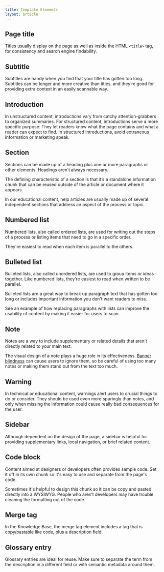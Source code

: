 ```yaml
---
title: Template Elements
layout: article
---
```


## Page title

Titles usually display on the page as well as inside the HTML `<title>` tag, for consistency and search engine findability.

## Subtitle

Subtitles are handy when you find that your title has gotten too long. Subtitles can be longer and more creative than titles, and they’re good for providing extra context in an easily scannable way.

## Introduction

In unstructured content, introductions vary from catchy attention-grabbers to organized summaries. For structured content, introductions serve a more specific purpose: They let readers know what the page contains and what a reader can expect to find. In structured introductions, avoid extraneous information or marketing speak.

## Section

Sections can be made up of a heading plus one or more paragraphs or other elements. Headings aren't always necessary.

The defining characteristic of a section is that it’s a standalone information chunk that can be reused outside of the article or document where it appears.

In our educational content, help articles are usually made up of several independent sections that address an aspect of the process or topic.

## Numbered list

Numbered lists, also called ordered lists, are used for writing out the steps of a process or listing items that need to go in a specific order.

They're easiest to read when each item is parallel to the others.

## Bulleted list

Bulleted lists, also called unordered lists, are used to group items or ideas together. Like numbered lists, they're easiest to read when written to be parallel.

Bulleted lists are a great way to break up paragraph text that has gotten too long or includes important information you don't want readers to miss.

See an example of how replacing paragraphs with lists can improve the usability of content by making it easier for users to scan.

## Note

Notes are a way to include supplementary or related details that aren't directly related to your main text.

The visual design of a note plays a huge role in its effectiveness. [Banner blindness](https://en.wikipedia.org/wiki/Banner_blindness) can cause users to ignore them, so be careful of using too many notes or making them stand out from the text too much.

## Warning

In technical or educational content, warnings alert users to crucial things to do or consider. They should be used even more sparingly than notes, and only when missing the information could cause really bad consequences for the user.

## Sidebar

Although dependent on the design of the page, a sidebar is helpful for providing supplementary links, local navigation, or brief related content.

## Code block

Content aimed at designers or developers often provides sample code. Set it off in its own chunk so it's easy to use and separate from the page's code.

Sometimes it's helpful to design this chunk so it can be copy and pasted directly into a WYSIWYG. People who aren’t developers may have trouble cleaning the formatting out of the code.

## Merge tag

In the Knowledge Base, the merge tag element includes a tag that is copy/pastable like code, plus a description field.

## Glossary entry

Glossary entries are ideal for reuse. Make sure to separate the term from the description in a different field or with semantic metadata around them.
